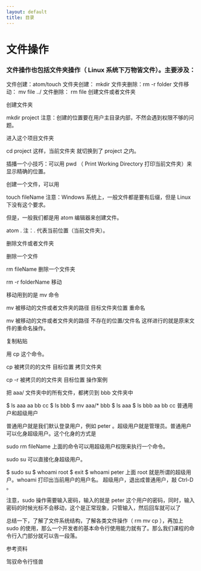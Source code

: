 ```yaml
---
layout: default
title: 目录
---
```





# 文件操作

### 文件操作也包括文件夹操作（ Linux 系统下万物皆文件）。主要涉及：

文件创建：atom/touch
文件夹创建： mkdir
文件夹删除：rm -r folder
文件移动： mv file ../
文件删除： rm file
创建文件或者文件夹

创建文件夹

mkdir project
注意：创建的位置要在用户主目录内部，不然会遇到权限不够的问题。

进入这个项目文件夹

cd project
这样，当前文件夹 就切换到了 project 之内。

插播一个小技巧：可以用 pwd （ Print Working Directory 打印当前文件夹）来显示精确的位置。

创建一个文件，可以用

touch fileName
注意：Windows 系统上，一般文件都是要有后缀，但是 Linux 下没有这个要求。

但是，一般我们都是用 atom 编辑器来创建文件。

atom .
注：. 代表当前位置（当前文件夹）。

删除文件或者文件夹

删除一个文件

rm fileName
删除一个文件夹

rm -r folderName
移动

移动用到的是 mv 命令

mv 被移动的文件或者文件夹的路径  目标文件夹位置
重命名

mv 被移动的文件或者文件夹的路径  不存在的位置/文件名
这样进行的就是原来文件的重命名操作。

复制粘贴

用 cp 这个命令。

cp 被拷贝的的文件  目标位置
拷贝文件夹

cp -r 被拷贝的的文件夹 目标位置
操作案例

把 aaa/ 文件夹中的所有文件，都拷贝到 bbb 文件夹中

$ ls aaa
aa bb cc
$ ls bbb
$ mv  aaa/* bbb
$ ls aaa
$ ls bbb
aa bb cc
普通用户和超级用户

普通用户就是我们默认登录用户，例如 peter 。超级用户就是管理员。普通用户可以化身超级用户。这个化身的方式是

sudo rm fileName
上面的命令可以用超级用户权限来执行一个命令。

sudo su
可以直接化身超级用户。

$ sudo su
$ whoami
root
$ exit
$ whoami
peter
上面 root 就是所谓的超级用户。whoami 打印出当前用户的用户名。 超级用户，退出成普通用户，敲 Ctrl-D 。

注意，sudo 操作需要输入密码，输入的就是 peter 这个用户的密码，同时，输入密码的时候光标不会移动，这个是正常现象，只管输入，然后回车就可以了

总结一下，了解了文件系统结构，了解各类文件操作（ rm mv cp ），再加上 sudo 的使用，那么一个开发者的基本命令行使用能力就有了。那么我们课程的命令行入门部分就可以告一段落。

参考资料

驾驭命令行怪兽

